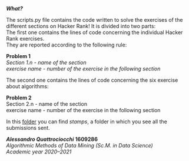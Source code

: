 **_What?_**
<p> The scripts.py file contains the code written to solve the exercises of the different sections on Hacker Rank!
It is divided into two parts: <br>
The first one contains the lines of code concerning the individual Hacker Rank exercises. <br>
They are reported according to the following rule: 

**Problem 1** <br>
*Section 1.n - name of the section* <br>
*exercise name - number of the exercise in the following section*

The second one contains the lines of code concerning the six exercise about algorithms:<br> 

**Problem 2** <br>
Section 2.n - name of the section <br>
exercise name - number of the exercise in the following section <br>

In this [folder](https://github.com/alessandro-qtt/Alessandro-ADM--hw1-/tree/main/stamps) you can find _stamps_,
a folder in which you see all the submissions sent.  


**_Alessandro Quattrociocchi_** 
**1609286** <br>
_Algorithmic Methods of Data Mining (Sc.M. in Data Science)<br>_
_Academic year 2020–2021_
